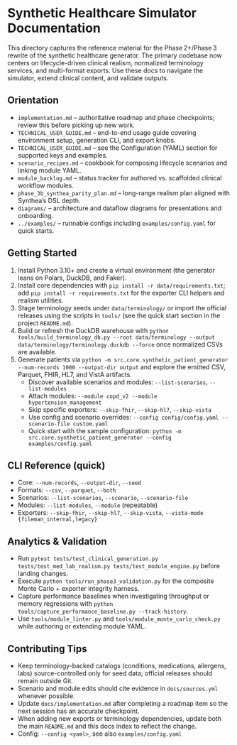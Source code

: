 # Synthetic Healthcare Simulator Documentation

This directory captures the reference material for the Phase 2+/Phase 3 rewrite of the synthetic healthcare generator. The primary codebase now centers on lifecycle-driven clinical realism, normalized terminology services, and multi-format exports. Use these docs to navigate the simulator, extend clinical content, and validate outputs.

## Orientation
- `implementation.md` – authoritative roadmap and phase checkpoints; review this before picking up new work.
- `TECHNICAL_USER_GUIDE.md` – end-to-end usage guide covering environment setup, generation CLI, and export knobs.
- `TECHNICAL_USER_GUIDE.md` – see the Configuration (YAML) section for supported keys and examples.
- `scenario_recipes.md` – cookbook for composing lifecycle scenarios and linking module YAML.
- `module_backlog.md` – status tracker for authored vs. scaffolded clinical workflow modules.
- `phase_3b_synthea_parity_plan.md` – long-range realism plan aligned with Synthea’s DSL depth.
- `diagrams/` – architecture and dataflow diagrams for presentations and onboarding.
- `../examples/` – runnable configs including `examples/config.yaml` for quick starts.

## Getting Started
1. Install Python 3.10+ and create a virtual environment (the generator leans on Polars, DuckDB, and Faker).
2. Install core dependencies with `pip install -r data/requirements.txt`; add `pip install -r requirements.txt` for the exporter CLI helpers and realism utilities.
3. Stage terminology seeds under `data/terminology/` or import the official releases using the scripts in `tools/` (see the quick start section in the project `README.md`).
4. Build or refresh the DuckDB warehouse with `python tools/build_terminology_db.py --root data/terminology --output data/terminology/terminology.duckdb --force` once normalized CSVs are available.
5. Generate patients via `python -m src.core.synthetic_patient_generator --num-records 1000 --output-dir output` and explore the emitted CSV, Parquet, FHIR, HL7, and VistA artifacts.
   - Discover available scenarios and modules: `--list-scenarios`, `--list-modules`
   - Attach modules: `--module copd_v2 --module hypertension_management`
   - Skip specific exporters: `--skip-fhir`, `--skip-hl7`, `--skip-vista`
   - Use config and scenario overrides: `--config config/config.yaml --scenario-file custom.yaml`
   - Quick start with the sample configuration: `python -m src.core.synthetic_patient_generator --config examples/config.yaml`

## CLI Reference (quick)
- Core: `--num-records`, `--output-dir`, `--seed`
- Formats: `--csv`, `--parquet`, `--both`
- Scenarios: `--list-scenarios`, `--scenario`, `--scenario-file`
- Modules: `--list-modules`, `--module` (repeatable)
- Exporters: `--skip-fhir`, `--skip-hl7`, `--skip-vista`, `--vista-mode {fileman_internal,legacy}`


## Analytics & Validation
- Run `pytest tests/test_clinical_generation.py tests/test_med_lab_realism.py tests/test_module_engine.py` before landing changes.
- Execute `python tools/run_phase3_validation.py` for the composite Monte Carlo + exporter integrity harness.
- Capture performance baselines when investigating throughput or memory regressions with `python tools/capture_performance_baseline.py --track-history`.
- Use `tools/module_linter.py` and `tools/module_monte_carlo_check.py` while authoring or extending module YAML.

## Contributing Tips
- Keep terminology-backed catalogs (conditions, medications, allergens, labs) source-controlled only for seed data; official releases should remain outside Git.
- Scenario and module edits should cite evidence in `docs/sources.yml` whenever possible.
- Update `docs/implementation.md` after completing a roadmap item so the next session has an accurate checkpoint.
- When adding new exports or terminology dependencies, update both the main `README.md` and this docs index to reflect the change.
- Config: `--config <yaml>`, see also `examples/config.yaml`
